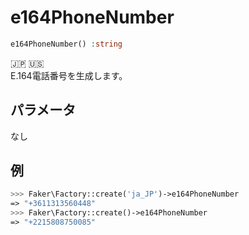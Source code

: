 # e164PhoneNumber
```php
e164PhoneNumber() :string
```
:jp: :us:  
E.164電話番号を生成します。

## パラメータ
なし

## 例
```php
>>> Faker\Factory::create('ja_JP')->e164PhoneNumber
=> "+3611313560448"
>>> Faker\Factory::create()->e164PhoneNumber
=> "+2215808750085"
```
